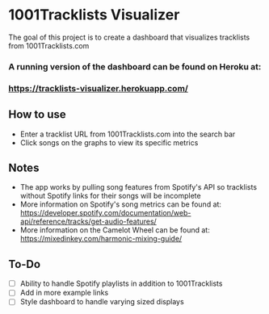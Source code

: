 # 1001Tracklists Visualizer
The goal of this project is to create a dashboard that visualizes tracklists from 1001Tracklists.com

### A running version of the dashboard can be found on Heroku at:  
### https://tracklists-visualizer.herokuapp.com/

## How to use
* Enter a tracklist URL from 1001Tracklists.com into the search bar
* Click songs on the graphs to view its specific metrics

## Notes
* The app works by pulling song features from Spotify's API so tracklists without Spotify links for their songs will be incomplete
* More information on Spotify's song metrics can be found at: https://developer.spotify.com/documentation/web-api/reference/tracks/get-audio-features/
* More information on the Camelot Wheel can be found at: https://mixedinkey.com/harmonic-mixing-guide/

## To-Do
- [ ] Ability to handle Spotify playlists in addition to 1001Tracklists
- [ ] Add in more example links
- [ ] Style dashboard to handle varying sized displays
